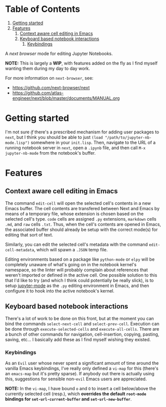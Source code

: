 
# Table of Contents

1.  [Getting started](#org449baee)
2.  [Features](#orgfecb50b)
    1.  [Context aware cell editing in Emacs](#org6112e41)
    2.  [Keyboard based notebook interactions](#org588fb10)
        1.  [Keybindings](#orgb04397e)

A *next browser* mode for editing Jupyter Notebooks.

**NOTE:** This is largely a **WIP**, with features added on the fly as I find myself
 wanting them during my day to day work.

For more information on `next-browser`, see:

-   <https://github.com/next-browser/next>
-   <https://github.com/atlas-engineer/next/blob/master/documents/MANUAL.org>


<a id="org449baee"></a>

# Getting started

I'm not sure *if* there's a prescribed mechanism for adding
user packages to `next`, but I think you should be able to just `(load
  "/path/to/jupyter-nb-mode.lisp")` somewhere in your `init.lisp`. Then, navigate to the
URL of a running notebook server in `next`, open a `.ipynb` file, and then
call `M-x jupyter-nb-mode` from the notebook's buffer.


<a id="orgfecb50b"></a>

# Features


<a id="org6112e41"></a>

## Context aware cell editing in Emacs

The command `edit-cell` will open the selected cell's contents in a new Emacs
buffer. The cell contents are transfered between Next and Emacs by means of a
temporary file, whose extension is chosen based on the selected cell's
type. `code` cells are assigned `.py` extensions, `markdown` cells `.md`, and
`raw` cells `.txt`. Thus, when the cell's contents are opened in Emacs, the
associated buffer should already be setup with the correct mode(s) for
editing that sort of text.

Similarly, you can edit the selected cell's metadata with the command
`edit-cell-metadata`, which will spawn a `.JSON` temp file.

Editing environments based on a package like `python-mode` or `elpy` will be
completely unaware of what's going on in the notebook kernel's namespace, so
the linter will probably complain about references that weren't imported or
defined in the active cell. One possible solution to this that I'd like to
try (and which I think could potentially be really slick), is to setup
[jupyter-mode](https://github.com/dzop/emacs-jupyter) as the `.py` editing environment in Emacs, and then configure it
to hook into the active notebook's kernel.


<a id="org588fb10"></a>

## Keyboard based notebook interactions

There's a lot of work to be done on this front, but at the moment you can bind
the commands `select-next-cell` and `select-prev-cell`. Execution can be done
through `execute-selected-cells` and `execute-all-cells`. There are a bunch
of other commands for navigation, cell-insertion, copying, pasting, saving,
etc&#x2026; I basically add these as I find myself wishing they existed.


<a id="orgb04397e"></a>

### Keybindings

As an `Evil` user whose never spent a significant amount of time around the
vanilla Emacs keybindings, I've really only defined a `vi-map` for this
(there's an `emacs-map` but it's pretty sparse). If anybody out there is
actually using this, suggestions for sensible non-`evil` Emacs users are
appreciated.

**NOTE:** In the `vi-map`, I have bound `o` and `O` to insert a cell below/above
the currently selected cell (resp.), which **overrides the default `root-mode`
bindings for `set-url-current-buffer` and `set-url-new-buffer`**.

